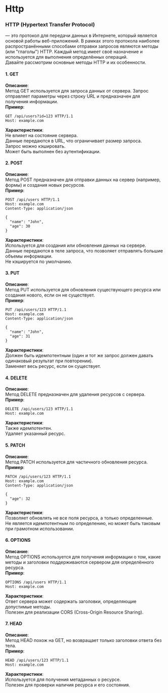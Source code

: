 # Http
### HTTP (Hypertext Transfer Protocol) 
— это протокол для передачи данных в Интернете, который является основой работы веб-приложений. В рамках этого протокола наиболее распространёнными способами отправки запросов являются методы (или "глаголы") HTTP. Каждый метод имеет своё назначение и используется для выполнения определённых операций.  
Давайте рассмотрим основные методы HTTP и их особенности.  
#### 1. GET  
**Описание**:  
Метод GET используется для запроса данных от сервера. Запрос отправляет параметры через строку URL и предназначен для получения информации.  
**Пример**:  
```
GET /api/users?id=123 HTTP/1.1
Host: example.com
```
**Характеристики**:  
Не влияет на состояние сервера.  
Данные передаются в URL, что ограничивает размер запроса.  
Запрос можно кэшировать.  
Может быть выполнен без аутентификации.    

#### 2. POST
**Описание**:  
Метод POST предназначен для отправки данных на сервер (например, формы) и создания новых ресурсов.  
**Пример**:  
```
POST /api/users HTTP/1.1
Host: example.com
Content-Type: application/json

{
  "name": "John",
  "age": 30
}
```
**Характеристики**:  
Используется для создания или обновления данных на сервере.  
Данные передаются в теле запроса, что позволяет отправлять большие объемы информации.  
Не кэшируется по умолчанию.  

#### 3. PUT
**Описание**:  
Метод PUT используется для обновления существующего ресурса или создания нового, если он не существует.  
**Пример**:  
```
PUT /api/users/123 HTTP/1.1
Host: example.com
Content-Type: application/json

{
  "name": "John",
  "age": 31
}
```
**Характеристики**:  
Должен быть идемпотентным (один и тот же запрос должен давать одинаковый результат при повторении).  
Заменяет весь ресурс, если он существует.  

#### 4. DELETE
**Описание**:  
Метод DELETE предназначен для удаления ресурсов с сервера.  
**Пример**:  
```
DELETE /api/users/123 HTTP/1.1
Host: example.com
```
**Характеристики**:  
Также идемпотентен.  
Удаляет указанный ресурс.  

#### 5. PATCH
**Описание**:  
Метод PATCH используется для частичного обновления ресурса.  
**Пример**:  
```
PATCH /api/users/123 HTTP/1.1
Host: example.com
Content-Type: application/json

{
  "age": 32
}
```
**Характеристики**:  
Позволяет обновлять не все поля ресурса, а только определенные.    
Не является идемпотентным по определению, но может быть таковым при грамотном использовании.    

#### 6. OPTIONS  
**Описание**:  
Метод OPTIONS используется для получения информации о том, какие методы и заголовки поддерживаются сервером для определённого ресурса.  
**Пример**:  
```
OPTIONS /api/users HTTP/1.1
Host: example.com
```
**Характеристики**:  
Ответ сервера может содержать заголовки, определяющие допустимые методы.  
Полезен для реализации CORS (Cross-Origin Resource Sharing).  

#### 7. HEAD
**Описание**:  
Метод HEAD похож на GET, но возвращает только заголовки ответа без тела.  
**Пример**:
```
HEAD /api/users/123 HTTP/1.1
Host: example.com
```
**Характеристики**:  
Используется для получения метаданных о ресурсе.  
Полезен для проверки наличия ресурса и его состояния.  
